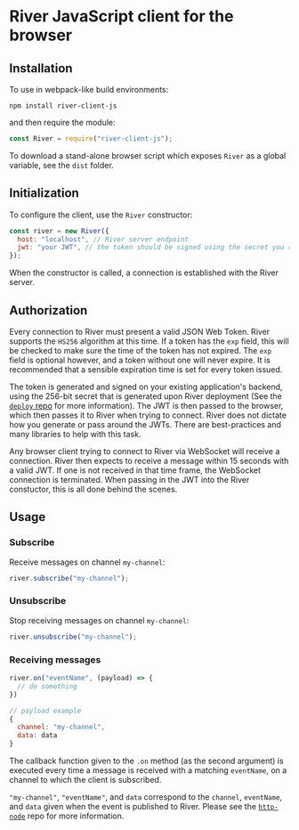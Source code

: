 # River JavaScript client for the browser

## Installation

To use in webpack-like build environments:

```
npm install river-client-js
```

and then require the module:

```javascript
const River = require("river-client-js");
```

To download a stand-alone browser script which exposes `River` as a global variable, see the `dist` folder.

## Initialization

To configure the client, use the `River` constructor:

```javascript
const river = new River({
  host: "localhost", // River server endpoint
  jwt: "your JWT", // the token should be signed using the secret you received when deploying River
});
```

When the constructor is called, a connection is established with the River server.

## Authorization

Every connection to River must present a valid JSON Web Token. River supports the `HS256` algorithm at this time. If a token has the `exp` field, this will be checked to make sure the time of the token has not expired. The `exp` field is optional however, and a token without one will never expire. It is recommended that a sensible expiration time is set for every token issued.

The token is generated and signed on your existing application's backend, using the 256-bit secret that is generated upon River deployment (See the [`deploy` repo](https://github.com/river-live/deploy) for more information). The JWT is then passed to the browser, which then passes it to River when trying to connect. River does not dictate how you generate or pass around the JWTs. There are best-practices and many libraries to help with this task.

Any browser client trying to connect to River via WebSocket will receive a connection. River then expects to receive a message within 15 seconds with a valid JWT. If one is not received in that time frame, the WebSocket connection is terminated. When passing in the JWT into the River constuctor, this is all done behind the scenes.

## Usage

### Subscribe

Receive messages on channel `my-channel`:

```javascript
river.subscribe("my-channel");
```

### Unsubscribe

Stop receiving messages on channel `my-channel`:

```javascript
river.unsubscribe("my-channel");
```

### Receiving messages

```javascript
river.on("eventName", (payload) => {
  // do something
})

// payload example
{
  channel: "my-channel",
  data: data
}
```

The callback function given to the `.on` method (as the second argument) is executed every time a message is received with a matching `eventName`, on a channel to which the client is subscribed.

`"my-channel"`, `"eventName"`, and `data` correspond to the `channel`, `eventName`, and `data` given when the event is published to River. Please see the [`http-node`](https://github.com/river-live/http-node) repo for more information.
